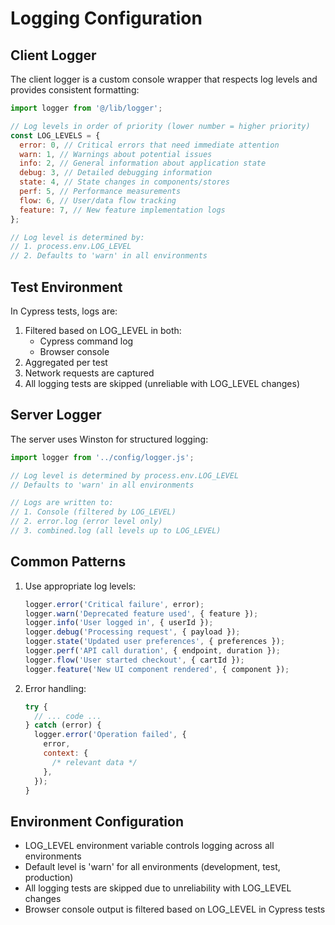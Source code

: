 # Logging Configuration

## Client Logger

The client logger is a custom console wrapper that respects log levels and provides consistent formatting:

```javascript
import logger from '@/lib/logger';

// Log levels in order of priority (lower number = higher priority)
const LOG_LEVELS = {
  error: 0, // Critical errors that need immediate attention
  warn: 1, // Warnings about potential issues
  info: 2, // General information about application state
  debug: 3, // Detailed debugging information
  state: 4, // State changes in components/stores
  perf: 5, // Performance measurements
  flow: 6, // User/data flow tracking
  feature: 7, // New feature implementation logs
};

// Log level is determined by:
// 1. process.env.LOG_LEVEL
// 2. Defaults to 'warn' in all environments
```

## Test Environment

In Cypress tests, logs are:

1. Filtered based on LOG_LEVEL in both:
   - Cypress command log
   - Browser console
2. Aggregated per test
3. Network requests are captured
4. All logging tests are skipped (unreliable with LOG_LEVEL changes)

## Server Logger

The server uses Winston for structured logging:

```javascript
import logger from '../config/logger.js';

// Log level is determined by process.env.LOG_LEVEL
// Defaults to 'warn' in all environments

// Logs are written to:
// 1. Console (filtered by LOG_LEVEL)
// 2. error.log (error level only)
// 3. combined.log (all levels up to LOG_LEVEL)
```

## Common Patterns

1. Use appropriate log levels:

   ```javascript
   logger.error('Critical failure', error);
   logger.warn('Deprecated feature used', { feature });
   logger.info('User logged in', { userId });
   logger.debug('Processing request', { payload });
   logger.state('Updated user preferences', { preferences });
   logger.perf('API call duration', { endpoint, duration });
   logger.flow('User started checkout', { cartId });
   logger.feature('New UI component rendered', { component });
   ```

2. Error handling:
   ```javascript
   try {
     // ... code ...
   } catch (error) {
     logger.error('Operation failed', {
       error,
       context: {
         /* relevant data */
       },
     });
   }
   ```

## Environment Configuration

- LOG_LEVEL environment variable controls logging across all environments
- Default level is 'warn' for all environments (development, test, production)
- All logging tests are skipped due to unreliability with LOG_LEVEL changes
- Browser console output is filtered based on LOG_LEVEL in Cypress tests
